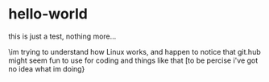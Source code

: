 # hello-world
this is just a test, nothing more...

\im trying to understand how Linux works, and happen to notice that git.hub might seem fun to use for coding and things like that
[to be percise i've got no idea what im doing}

